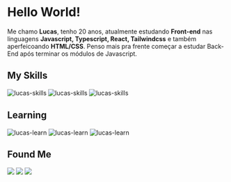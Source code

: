 # Hello World!

Me chamo **Lucas**, tenho 20 anos, atualmente estudando **Front-end** nas linguagens **Javascript, Typescript, React, Tailwindcss** e também aperfeicoando **HTML/CSS**. Penso mais pra frente começar a estudar Back-End após terminar os módulos de Javascript.

## My Skills
<div style="display: inline_block">
  <img align="center" alt="lucas-skills" src="https://img.shields.io/badge/HTML5-E34F26?style=for-the-badge&logo=html5&logoColor=white">
  <img align="center" alt="lucas-skills" src="https://img.shields.io/badge/CSS3-1572B6?style=for-the-badge&logo=css3&logoColor=white">
  <img align="center" alt="lucas-skills" src="https://img.shields.io/badge/Tailwind_CSS-38B2AC?style=for-the-badge&logo=tailwind-css&logoColor=white">
</div>

## Learning
<div style="display: inline_block">
  <img align="center" alt="lucas-learn" src="https://img.shields.io/badge/JavaScript-F7DF1E?style=for-the-badge&logo=javascript&logoColor=black">
  <img align="center" alt="lucas-learn" src="https://img.shields.io/badge/TypeScript-007ACC?style=for-the-badge&logo=typescript&logoColor=white">
  <img align="center" alt="lucas-learn" src="https://img.shields.io/badge/React-20232A?style=for-the-badge&logo=react&logoColor=61DAFB">
</div>

## Found Me
<div style="display: inline_block">
 <a href="https://instagram.com/lucassklein" target="_blank"><img src="https://img.shields.io/badge/-Instagram-%23E4405F?style=for-the-badge&logo=instagram&logoColor=white" target="_blank"></a>
 <a href="https://twitch.tv/lucasskn" target="_blank"><img src="https://img.shields.io/badge/Twitch-9146FF?style=for-the-badge&logo=twitch&logoColor=white" target="_blank"></a>
 <a href="https://open.spotify.com/user/22hiusqtk3s2invthetys4hjq" target="_blank"><img src="https://img.shields.io/badge/Spotify-1ED760?&style=for-the-badge&logo=spotify&logoColor=white" target="_blank"></a>
</div>
